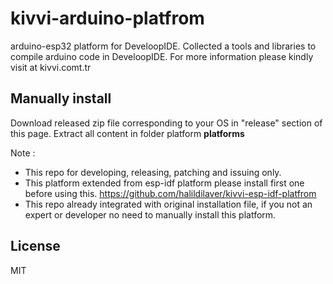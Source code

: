 # kivvi-arduino-platfrom

arduino-esp32 platform for DeveloopIDE. Collected a tools and libraries to compile
arduino code in DeveloopIDE. For more information please kindly visit at kivvi.comt.tr

## Manually install
Download released zip file corresponding to your OS in "release" section of this page.
Extract all content in folder platform **platforms**

Note : 
- This repo for developing, releasing, patching and issuing only.
- This platform extended from esp-idf platform please install first one before using this.
https://github.com/halildilaver/kivvi-esp-idf-platfrom
- This repo already integrated with original installation file, 
if you not an expert or developer no need to manually install this platform.

## License
MIT
